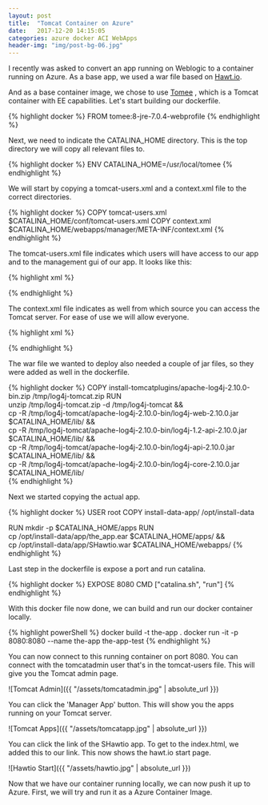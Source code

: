 ```yaml
---
layout: post
title:  "Tomcat Container on Azure"
date:   2017-12-20 14:15:05
categories: azure docker ACI WebApps
header-img: "img/post-bg-06.jpg"
---
```

I recently was asked to convert an app running on Weblogic to a container running on Azure. As a base app, we used a war file based on [Hawt.io][hawtio]. 

And as a base container image, we chose to use [Tomee][tomee] , which is a Tomcat container with EE capabilities. Let's start building our dockerfile.

{% highlight docker %}
FROM tomee:8-jre-7.0.4-webprofile
{% endhighlight %}

Next, we need to indicate the CATALINA_HOME directory. This is the top directory we will copy all relevant files to. 

{% highlight docker %}
ENV CATALINA_HOME=/usr/local/tomee
{% endhighlight %}

We will start by copying a tomcat-users.xml and a context.xml file to the correct directories.

{% highlight docker %}
COPY tomcat-users.xml $CATALINA_HOME/conf/tomcat-users.xml
COPY context.xml $CATALINA_HOME/webapps/manager/META-INF/context.xml
{% endhighlight %}

The tomcat-users.xml file indicates which users will have access to our app and to the management gui of our app. It looks like this:

{% highlight xml %}
<?xml version='1.0' encoding='utf-8'?>
<tomcat-users xmlns="http://tomcat.apache.org/xml"
              xmlns:xsi="http://www.w3.org/2001/XMLSchema-instance"
              xsi:schemaLocation="http://tomcat.apache.org/xml tomcat-users.xsd"
              version="1.0">
  <role rolename="tomcat"/>
  <role rolename="admin-gui"/>
  <role rolename="manager-gui"/>
  <role rolename="manager"/>
  <role rolename="manager-script"/>
  <role rolename="admin"/>
  <user username="tomcatadmin" password="azerty" roles="tomcat,manager-gui,admin,admin-gui"/>
</tomcat-users>
{% endhighlight %}

The context.xml file indicates as well from which source you can access the Tomcat server. For ease of use we will allow everyone. 

{% highlight xml %}
<Context antiResourceLocking="false" privileged="false" >
  <!--<Valve className="org.apache.catalina.valves.RemoteAddrValve"
         allow="127\.\d+\.\d+\.\d+|::1|0:0:0:0:0:0:0:1|123.123.123.123" />-->
</Context>
{% endhighlight %}

The war file we wanted to deploy also needed a couple of jar files, so they were added as well in the dockerfile.

{% highlight docker %}
COPY install-tomcatplugins/apache-log4j-2.10.0-bin.zip /tmp/log4j-tomcat.zip
RUN \
    unzip /tmp/log4j-tomcat.zip -d /tmp/log4j-tomcat && \
    cp -R /tmp/log4j-tomcat/apache-log4j-2.10.0-bin/log4j-web-2.10.0.jar $CATALINA_HOME/lib/ && \
    cp -R /tmp/log4j-tomcat/apache-log4j-2.10.0-bin/log4j-1.2-api-2.10.0.jar $CATALINA_HOME/lib/ && \
    cp -R /tmp/log4j-tomcat/apache-log4j-2.10.0-bin/log4j-api-2.10.0.jar $CATALINA_HOME/lib/ && \
    cp -R /tmp/log4j-tomcat/apache-log4j-2.10.0-bin/log4j-core-2.10.0.jar $CATALINA_HOME/lib/       
{% endhighlight %}

Next we started copying the actual app. 

{% highlight docker %}
USER root
COPY install-data-app/ /opt/install-data

RUN mkdir -p $CATALINA_HOME/apps
RUN \
    cp /opt/install-data/app/the_app.ear $CATALINA_HOME/apps/ && \
    cp /opt/install-data/app/SHawtio.war $CATALINA_HOME/webapps/
{% endhighlight %}

Last step in the dockerfile is expose a port and run catalina.

{% highlight docker %}
EXPOSE 8080
CMD ["catalina.sh", "run"]
{% endhighlight %}

With this docker file now done, we can build and run our docker container locally.

{% highlight powerShell %}
docker build -t the-app .
docker run -it -p 8080:8080 --name the-app the-app-test
{% endhighlight %}

You can now connect to this running container on port 8080. You can connect with the tomcatadmin user that's in the tomcat-users file. This will give you the Tomcat admin page. 

![Tomcat Admin]({{ "/assets/tomcatadmin.jpg" | absolute_url }})

You can click the 'Manager App' button. This will show you the apps running on your Tomcat server.

![Tomcat Apps]({{ "/assets/tomcatapp.jpg" | absolute_url }})

You can click the link of the SHawtio app. To get to the index.html, we added this to our link. This now shows the hawt.io start page. 

![Hawtio Start]({{ "/assets/hawtio.jpg" | absolute_url }})

Now that we have our container running locally, we can now push it up to Azure. First, we will try and run it as a Azure Container Image. 



[tomee]:      https://hub.docker.com/_/tomee/
[hawtio]:     http://hawt.io/ 
[aci]:        https://azure.microsoft.com/en-us/services/container-instances/ 
